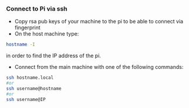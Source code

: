 ### Connect to Pi via ssh
- Copy rsa pub keys of your machine to the pi to be able to connect via fingerprint
- On the host machine type:
```bash
hostname -I
```
in order to find the IP address of the pi.
- Connect from the main machine with one of the following commands:
```bash
ssh hostname.local
#or
ssh username@hostname
#or
ssh username@IP
``` 

